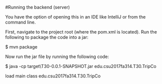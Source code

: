 #Running the backend (server)

You have the option of opening this in an IDE like IntelliJ or from the command line.

First, navigate to the project root (where the pom.xml is located). Run the following to package the code into a jar:

$ mvn package

Now run the jar file by running the following code:

$ java -cp target\T30-0.0.1-SNAPSHOT.jar edu.csu2017fa314.T30.TripCo

load main class edu.csu2017fa314.T30.TripCo
